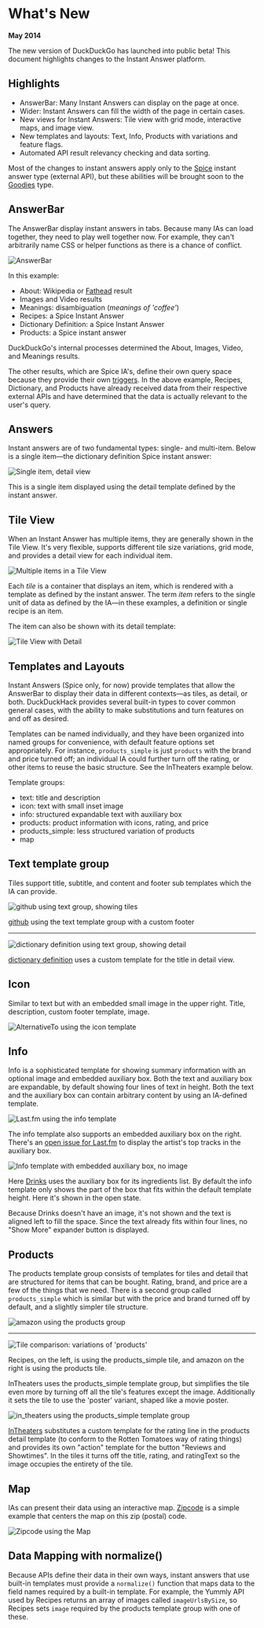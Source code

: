 # What's New

**May 2014**

The new version of DuckDuckGo has launched into public beta! This document highlights changes to the Instant Answer platform.


## Highlights

- AnswerBar: Many Instant Answers can display on the page at once.
- Wider: Instant Answers can fill the width of the page in certain cases.
- New views for Instant Answers: Tile view with grid mode, interactive maps, and image view.
- New templates and layouts: Text, Info, Products with variations and feature flags.
- Automated API result relevancy checking and data sorting.

Most of the changes to instant answers apply only to the [Spice][Spice] instant answer type (external API), but these abilities will be brought soon to the [Goodies][Goodies] type.


## AnswerBar

The AnswerBar display instant answers in tabs. Because many IAs can load together, they need to play well together now. For example, they can't arbitrarily name CSS or helper functions as there is a chance of conflict.

![AnswerBar](https://duckduckgo.com/iu/?u=https://raw.githubusercontent.com/duckduckgo/duckduckgo-documentation/master/duckduckhack/assets/coffee.png&f=1)

In this example:

- About: Wikipedia or [Fathead][Fathead] result
- Images and Video results
- Meanings: disambiguation (*meanings of 'coffee'*)
- Recipes: a Spice Instant Answer
- Dictionary Definition: a Spice Instant Answer
- Products: a Spice instant answer

DuckDuckGo's internal processes determined the About, Images, Video, and Meanings results.

The other results, which are Spice IA's, define their own query space because they provide their own [triggers][triggers]. In the above example, Recipes, Dictionary, and Products have already received data from their respective external APIs and have determined that the data is actually relevant to the user's query.


## Answers

Instant answers are of two fundamental types: single- and multi-item. Below is a single item—the dictionary definition Spice instant answer:

![Single item, detail view](https://duckduckgo.com/iu/?u=https://raw.githubusercontent.com/duckduckgo/duckduckgo-documentation/master/duckduckhack/assets/coffee_definition.png&f=1)

This is a single item displayed using the detail template defined by the instant answer.


## Tile View

When an Instant Answer has multiple items, they are generally shown in the Tile View. It's very flexible, supports different tile size variations, grid mode, and provides a detail view for each individual item.

![Multiple items in a Tile View](https://duckduckgo.com/iu/?u=https://raw.githubusercontent.com/duckduckgo/duckduckgo-documentation/master/duckduckhack/assets/coffee_recipes.png&f=1)

Each *tile* is a container that displays an item, which is rendered with a template as defined by the instant answer. The term *item* refers to the single unit of data as defined by the IA—in these examples, a definition or single recipe is an item.

The item can also be shown with its detail template:

![Tile View with Detail](https://duckduckgo.com/iu/?u=https://raw.githubusercontent.com/duckduckgo/duckduckgo-documentation/master/duckduckhack/assets/coffee_recipes_detail.png&f=1)



## Templates and Layouts

Instant Answers (Spice only, for now) provide templates that allow the AnswerBar to display their data in different contexts—as tiles, as detail, or both. DuckDuckHack provides several built-in types to cover common general cases, with the ability to make substitutions and turn features on and off as desired.

Templates can be named individually, and they have been organized into named groups for convenience, with default feature options set appropriately. For instance, `products_simple` is just `products` with the brand and price turned off; an individual IA could further turn off the rating, or other items to reuse the basic structure. See the InTheaters example below.

Template groups:

- text: title and description
- icon: text with small inset image
- info: structured expandable text with auxiliary box
- products: product information with icons, rating, and price
- products_simple: less structured variation of products
- map
<!-- /summary -->

## Text template group

Tiles support title, subtitle, and content and footer sub templates which the IA can provide.

![github using text group, showing tiles](https://duckduckgo.com/iu/?u=https://raw.githubusercontent.com/duckduckgo/duckduckgo-documentation/master/duckduckhack/assets/github_duckduckgo.png&f=1)

<!-- /summary -->

[github](https://github.com/duckduckgo/zeroclickinfo-spice/tree/master/share/spice/github) using the text template group with a custom footer

------

![dictionary definition using text group, showing detail](https://duckduckgo.com/iu/?u=https://raw.githubusercontent.com/duckduckgo/duckduckgo-documentation/master/duckduckhack/assets/coffee_definition.png&f=1)

[dictionary definition](https://github.com/duckduckgo/zeroclickinfo-spice/tree/master/share/spice/dictionary/definition) uses a custom template for the title in detail view.

## Icon

Similar to text but with an embedded small image in the upper right. Title, description, custom footer template, image.

![AlternativeTo using the icon template](https://duckduckgo.com/iu/?u=https://raw.githubusercontent.com/duckduckgo/duckduckgo-documentation/master/duckduckhack/assets/icon_tile.png&f=1)


## Info

Info is a sophisticated template for showing summary information with an optional image and embedded auxiliary box. Both the text and auxiliary box are expandable, by default showing four lines of text in height. Both the text and the auxiliary box can contain arbitrary content by using an IA-defined template.

![Last.fm using the info template](https://duckduckgo.com/iu/?u=https://raw.githubusercontent.com/duckduckgo/duckduckgo-documentation/master/duckduckhack/assets/artist.png&f=1)

<!-- /summary -->

The info template also supports an embedded auxiliary box on the right.
There's an [open issue for Last.fm](https://github.com/duckduckgo/zeroclickinfo-spice/issues/684) to display the artist's top tracks in the auxiliary box.

![Info template with embedded auxiliary box, no image](https://duckduckgo.com/iu/?u=https://raw.githubusercontent.com/duckduckgo/duckduckgo-documentation/master/duckduckhack/assets/drinks-infobox.png&f=1)

Here [Drinks](https://github.com/duckduckgo/zeroclickinfo-spice/tree/master/share/spice/drinks) uses the auxiliary box for its ingredients list. By default the info template only shows the part of the box that fits within the default template height. Here it's shown in the open state.

Because Drinks doesn't have an image, it's not shown and the text is aligned left to fill the space. Since the text already fits within four lines, no "Show More" expander button is displayed.


## Products

The products template group consists of templates for tiles and detail that are structured for items that can be bought. Rating, brand, and price are a few of the things that we need. There is a second group called `products_simple` which is similar but with the price and brand turned off by default, and a slightly simpler tile structure.

![amazon using the products group](https://duckduckgo.com/iu/?u=https://raw.githubusercontent.com/duckduckgo/duckduckgo-documentation/master/duckduckhack/assets/products_detail.png&f=1)

<!-- /summary -->

------

![Tile comparison: variations of 'products'](https://duckduckgo.com/iu/?u=https://raw.githubusercontent.com/duckduckgo/duckduckgo-documentation/master/duckduckhack/assets/tile_comparison.png&f=1)

Recipes, on the left, is using the products_simple tile, and amazon on the right is using the products tile.

InTheaters uses the products_simple template group, but simplifies the tile even more by turning off all the tile's features except the image. Additionally it sets the tile to use the 'poster' variant, shaped like a movie poster.

![in_theaters using the products_simple template group](https://duckduckgo.com/iu/?u=https://raw.githubusercontent.com/duckduckgo/duckduckgo-documentation/master/duckduckhack/assets/movies.png&f=1)

[InTheaters](https://github.com/duckduckgo/zeroclickinfo-spice/tree/master/share/spice/in_theaters) substitutes a custom template for the rating line in the products detail template (to conform to the Rotten Tomatoes way of rating things) and provides its own "action" template for the button "Reviews and Showtimes". In the tiles it turns off the title, rating, and ratingText so the image occupies the entirety of the tile.

## Map

IAs can present their data using an interactive map. [Zipcode](https://github.com/duckduckgo/zeroclickinfo-spice/tree/master/share/spice/zipcode) is a simple example that centers the map on this zip (postal) code.

![Zipcode using the Map](https://duckduckgo.com/iu/?u=https://raw.githubusercontent.com/duckduckgo/duckduckgo-documentation/master/duckduckhack/assets/map.png&f=1)

## Data Mapping with normalize()

Because APIs define their data in their own ways, instant answers that use built-in templates must provide a `normalize()` function that maps data to the field names required by a built-in template. For example, the Yummly API used by Recipes returns an array of images called `imageUrlsBySize`, so Recipes sets `image` required by the products template group with one of these.


[Spice]: https://github.com/duckduckgo/duckduckgo-documentation/blob/master/duckduckhack/spice/spice_overview.md
[Goodies]: https://github.com/duckduckgo/duckduckgo-documentation/blob/master/duckduckhack/goodie/goodie_overview.md
[Fathead]: https://github.com/duckduckgo/duckduckgo-documentation/blob/master/duckduckhack/fathead/fathead_overview.md
[triggers]:https://github.com/duckduckgo/duckduckgo-documentation/blob/master/duckduckhack/spice/spice_triggers.md
